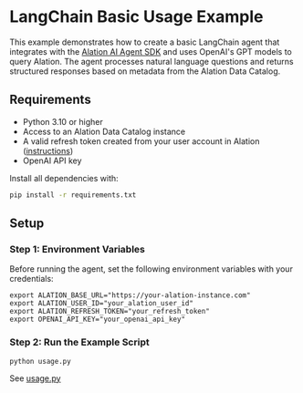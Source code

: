 # LangChain Basic Usage Example

This example demonstrates how to create a basic LangChain agent that integrates with the [Alation AI Agent SDK](https://github.com/Alation/alation-ai-agent-sdk) and uses OpenAI's GPT models to query Alation. The agent processes natural language questions and returns structured responses based on metadata from the Alation Data Catalog.

## Requirements

- Python 3.10 or higher
- Access to an Alation Data Catalog instance
- A valid refresh token created from your user account in Alation ([instructions](https://developer.alation.com/dev/docs/authentication-into-alation-apis#create-a-refresh-token-via-the-ui))
- OpenAI API key

Install all dependencies with:

```bash
pip install -r requirements.txt
```

## Setup

### Step 1: Environment Variables
Before running the agent, set the following environment variables with your credentials:
```
export ALATION_BASE_URL="https://your-alation-instance.com"
export ALATION_USER_ID="your_alation_user_id"
export ALATION_REFRESH_TOKEN="your_refresh_token"
export OPENAI_API_KEY="your_openai_api_key"
```

### Step 2: Run the Example Script
```
python usage.py
```

See [usage.py](./usage.py)
